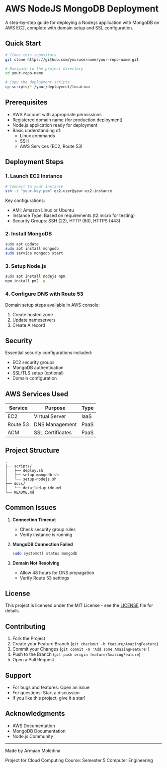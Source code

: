# AWS NodeJS MongoDB Deployment

A step-by-step guide for deploying a Node.js application with MongoDB on AWS EC2, complete with domain setup and SSL configuration.

## Quick Start

```bash
# Clone this repository
git clone https://github.com/yourusername/your-repo-name.git

# Navigate to the project directory
cd your-repo-name

# Copy the deployment scripts
cp scripts/* /your/deployment/location
```

## Prerequisites

- AWS Account with appropriate permissions
- Registered domain name (for production deployment)
- Node.js application ready for deployment
- Basic understanding of:
  - Linux commands
  - SSH
  - AWS Services (EC2, Route 53)

## Deployment Steps

### 1. Launch EC2 Instance

```bash
# Connect to your instance
ssh -i "your-key.pem" ec2-user@your-ec2-instance
```

Key configurations:
- AMI: Amazon Linux or Ubuntu
- Instance Type: Based on requirements (t2.micro for testing)
- Security Groups: SSH (22), HTTP (80), HTTPS (443)

### 2. Install MongoDB

```bash
sudo apt update
sudo apt install mongodb
sudo service mongodb start
```

### 3. Setup Node.js

```bash
sudo apt install nodejs npm
npm install pm2 -g
```

### 4. Configure DNS with Route 53

Domain setup steps available in AWS console:
1. Create hosted zone
2. Update nameservers
3. Create A record

## Security

Essential security configurations included:
- EC2 security groups
- MongoDB authentication
- SSL/TLS setup (optional)
- Domain configuration

## AWS Services Used

| Service | Purpose | Type |
|---------|----------|------|
| EC2 | Virtual Server | IaaS |
| Route 53 | DNS Management | PaaS |
| ACM | SSL Certificates | PaaS |

## Project Structure

```
.
├── scripts/
│   ├── deploy.sh
│   ├── setup-mongodb.sh
│   └── setup-nodejs.sh
├── docs/
│   └── detailed-guide.md
└── README.md
```

## Common Issues

1. **Connection Timeout**
   - Check security group rules
   - Verify instance is running

2. **MongoDB Connection Failed**
   ```bash
   sudo systemctl status mongodb
   ```

3. **Domain Not Resolving**
   - Allow 48 hours for DNS propagation
   - Verify Route 53 settings

## License

This project is licensed under the MIT License - see the [LICENSE](LICENSE) file for details.

## Contributing

1. Fork the Project
2. Create your Feature Branch (`git checkout -b feature/AmazingFeature`)
3. Commit your Changes (`git commit -m 'Add some AmazingFeature'`)
4. Push to the Branch (`git push origin feature/AmazingFeature`)
5. Open a Pull Request

## Support

- For bugs and features: Open an issue
- For questions: Start a discussion
- If you like this project, give it a star!

## Acknowledgments

- AWS Documentation
- MongoDB Documentation
- Node.js Community

---
Made by Armaan Moledina

Project for Cloud Computing Course: Semester 5 Computer Engineering

